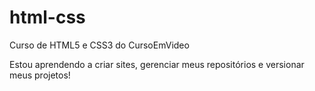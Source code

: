 # html-css
Curso de HTML5 e CSS3 do CursoEmVideo

Estou aprendendo a criar sites, gerenciar meus repositórios e versionar meus projetos!
